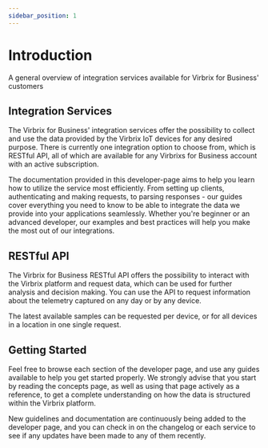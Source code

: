 ```yaml
---
sidebar_position: 1
---
```


# Introduction

A general overview of integration services available for Virbrix for Business' customers

## Integration Services

The Virbrix for Business' integration services offer the possibility to collect and use the data provided by the Virbrix IoT devices for any desired purpose. There is currently one integration option to choose from, which is RESTful API, all of which are available for any Virbrixs for Business account with an active subscription.

The documentation provided in this developer-page aims to help you learn how to utilize the service most efficiently. From setting up clients, authenticating and making requests, to parsing responses - our guides cover everything you need to know to be able to integrate the data we provide into your applications seamlessly. Whether you're beginner or an advanced developer, our examples and best practices will help you make the most out of our integrations.


## RESTful API

The Virbrix for Business RESTful API offers the possibility to interact with the Virbrix platform and request data, which can be used for further analysis and decision making. You can use the API to request information about the telemetry captured on any day or by any device.

The latest available samples can be requested per device, or for all devices in a location in one single request.

## Getting Started

Feel free to browse each section of the developer page, and use any guides available to help you get started properly. We strongly advise that you start by reading the concepts page, as well as using that page actively as a reference, to get a complete understanding on how the data is structured within the Virbrix platform.

New guidelines and documentation are continuously being added to the developer page, and you can check in on the changelog or each service to see if any updates have been made to any of them recently.


